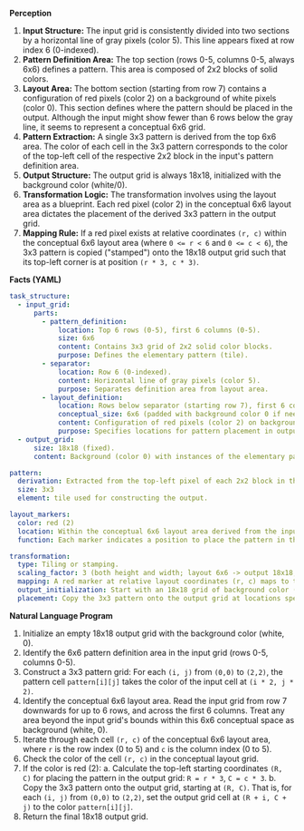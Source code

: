**Perception**

1.  **Input Structure:** The input grid is consistently divided into two sections by a horizontal line of gray pixels (color 5). This line appears fixed at row index 6 (0-indexed).
2.  **Pattern Definition Area:** The top section (rows 0-5, columns 0-5, always 6x6) defines a pattern. This area is composed of 2x2 blocks of solid colors.
3.  **Layout Area:** The bottom section (starting from row 7) contains a configuration of red pixels (color 2) on a background of white pixels (color 0). This section defines where the pattern should be placed in the output. Although the input might show fewer than 6 rows below the gray line, it seems to represent a conceptual 6x6 grid.
4.  **Pattern Extraction:** A single 3x3 pattern is derived from the top 6x6 area. The color of each cell in the 3x3 pattern corresponds to the color of the top-left cell of the respective 2x2 block in the input's pattern definition area.
5.  **Output Structure:** The output grid is always 18x18, initialized with the background color (white/0).
6.  **Transformation Logic:** The transformation involves using the layout area as a blueprint. Each red pixel (color 2) in the conceptual 6x6 layout area dictates the placement of the derived 3x3 pattern in the output grid.
7.  **Mapping Rule:** If a red pixel exists at relative coordinates `(r, c)` within the conceptual 6x6 layout area (where `0 <= r < 6` and `0 <= c < 6`), the 3x3 pattern is copied ("stamped") onto the 18x18 output grid such that its top-left corner is at position `(r * 3, c * 3)`.

**Facts (YAML)**


```yaml
task_structure:
  - input_grid:
      parts:
        - pattern_definition:
            location: Top 6 rows (0-5), first 6 columns (0-5).
            size: 6x6
            content: Contains 3x3 grid of 2x2 solid color blocks.
            purpose: Defines the elementary pattern (tile).
        - separator:
            location: Row 6 (0-indexed).
            content: Horizontal line of gray pixels (color 5).
            purpose: Separates definition area from layout area.
        - layout_definition:
            location: Rows below separator (starting row 7), first 6 columns.
            conceptual_size: 6x6 (padded with background color 0 if needed).
            content: Configuration of red pixels (color 2) on background (color 0).
            purpose: Specifies locations for pattern placement in output.
  - output_grid:
      size: 18x18 (fixed).
      content: Background (color 0) with instances of the elementary pattern placed according to layout.

pattern:
  derivation: Extracted from the top-left pixel of each 2x2 block in the 6x6 pattern definition area.
  size: 3x3
  element: tile used for constructing the output.

layout_markers:
  color: red (2)
  location: Within the conceptual 6x6 layout area derived from the input grid below the separator.
  function: Each marker indicates a position to place the pattern in the output.

transformation:
  type: Tiling or stamping.
  scaling_factor: 3 (both height and width; layout 6x6 -> output 18x18; pattern 3x3).
  mapping: A red marker at relative layout coordinates (r, c) maps to the top-left corner (r*3, c*3) of a pattern instance in the output grid.
  output_initialization: Start with an 18x18 grid of background color (0).
  placement: Copy the 3x3 pattern onto the output grid at locations specified by the red markers. Overlapping writes are implicitly handled (last write wins, though no overlaps occur in examples).
```


**Natural Language Program**

1.  Initialize an empty 18x18 output grid with the background color (white, 0).
2.  Identify the 6x6 pattern definition area in the input grid (rows 0-5, columns 0-5).
3.  Construct a 3x3 pattern grid: For each `(i, j)` from `(0,0)` to `(2,2)`, the pattern cell `pattern[i][j]` takes the color of the input cell at `(i * 2, j * 2)`.
4.  Identify the conceptual 6x6 layout area. Read the input grid from row 7 downwards for up to 6 rows, and across the first 6 columns. Treat any area beyond the input grid's bounds within this 6x6 conceptual space as background (white, 0).
5.  Iterate through each cell `(r, c)` of the conceptual 6x6 layout area, where `r` is the row index (0 to 5) and `c` is the column index (0 to 5).
6.  Check the color of the cell `(r, c)` in the conceptual layout grid.
7.  If the color is red (2):
    a.  Calculate the top-left starting coordinates `(R, C)` for placing the pattern in the output grid: `R = r * 3`, `C = c * 3`.
    b.  Copy the 3x3 pattern onto the output grid, starting at `(R, C)`. That is, for each `(i, j)` from `(0,0)` to `(2,2)`, set the output grid cell at `(R + i, C + j)` to the color `pattern[i][j]`.
8.  Return the final 18x18 output grid.